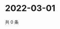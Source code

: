 # 2022-03-01

共 0 条

<!-- BEGIN WEIBO -->
<!-- 最后更新时间 Tue Mar 01 2022 01:16:15 GMT+0800 (China Standard Time) -->

<!-- END WEIBO -->
